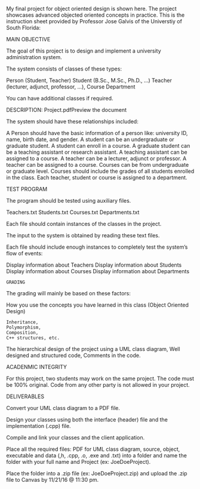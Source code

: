 My final project for object oriented design is shown here. The project showcases advanced objected oriented concepts in practice. This is the instruction sheet provided by Professor Jose Galvis of the Universtiy of South Florida:

MAIN OBJECTIVE

The goal of this project is to design and implement a university administration system.

The system consists of classes of these types:

Person (Student, Teacher)
Student (B.Sc., M.Sc., Ph.D., ...)
Teacher (lecturer, adjunct, professor, ...),
Course
Department

You can have additional classes if required.

DESCRIPTION: Project.pdfPreview the document

The system should have these relationships included:

 A Person should have the basic information of a person like: university ID, name, birth date, and gender.
A student can be an undergraduate or graduate student.
A student can enroll in a course.
A graduate student can be a teaching assistant or research assistant.
A teaching assistant can be assigned to a course.
A teacher can be a lecturer, adjunct or professor.
A teacher can be assigned to a course.
Courses can be from undergraduate or graduate level.
Courses should include the grades of all students enrolled in the class.
Each teacher, student or course is assigned to a department.



TEST PROGRAM

The program should be tested using auxiliary files.

Teachers.txt
Students.txt
Courses.txt
Departments.txt

Each file should contain instances of the classes in the project.

The input to the system is obtained by reading these text files.

Each file should include enough instances to completely test the system’s flow of events:

Display information about Teachers
Display information about Students
Display information about Courses
Display information about Departments

    GRADING

The grading will mainly be based on these factors:

How you use the concepts you have learned in this class (Object Oriented Design)

    Inheritance,
    Polymorphism,
    Composition,
    C++ structures, etc.
The hierarchical design of the project using a UML class diagram,
Well designed and structured code,
Comments in the code.

      

ACADENMIC INTEGRITY

For this project, two students may work on the same project. The code must be 100% original. Code from any other party is not allowed in your project.

DELIVERABLES

Convert your UML class diagram to a PDF file.

Design your classes using both the interface (header) file and the implementation (.cpp) file.

Compile and link your classes and the client application.

Place all the required files: PDF for UML class diagram, source, object, executable and data (,h, .cpp, .o, .exe and .txt) into a folder and name the folder with your full name and Project (ex: JoeDoeProject).

Place the folder into a .zip file (ex: JoeDoeProject.zip) and upload the .zip file to Canvas by 11/21/16 @ 11:30 pm.
